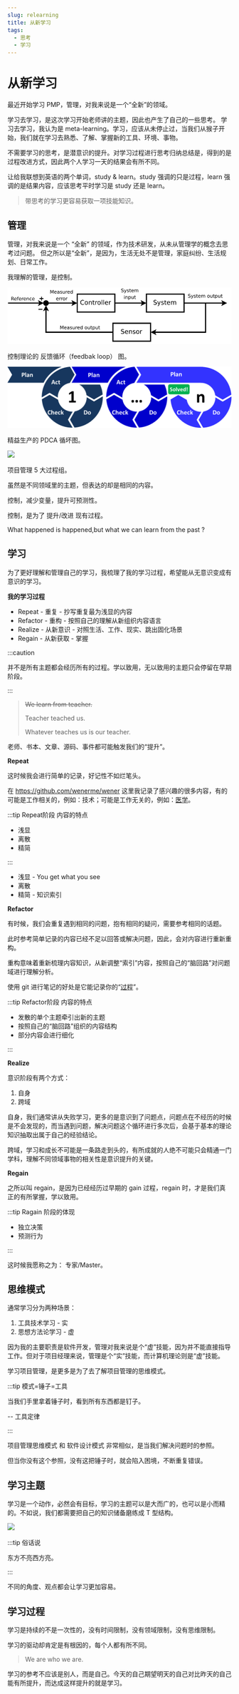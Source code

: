 ```yaml
---
slug: relearning
title: 从新学习
tags:
  - 思考
  - 学习
---
```


# 从新学习

最近开始学习 PMP，管理，对我来说是一个“全新”的领域。

<!-- more -->

学习去学习，是这次学习开始老师讲的主题，因此也产生了自己的一些思考。
学习去学习，我认为是 meta-learning。学习，应该从未停止过，当我们从猴子开始，我们就在学习去熟悉、了解、掌握新的工具、环境、事物。

不需要学习的思考，是潜意识的提升。对学习过程进行思考归纳总结是，得到的是过程改进方式，因此两个人学习一天的结果会有所不同。

让给我联想到英语的两个单词，study & learn。study 强调的只是过程，learn 强调的是结果内容，应该思考平时学习是 study 还是 learn。

> 带思考的学习更容易获取一项技能知识。

## 管理

管理，对我来说是一个 “全新” 的领域，作为技术研发，从未从管理学的概念去思考过问题。
但之所以是“全新”，是因为，生活无处不是管理，家庭纠纷、生活规划、日常工作。

我理解的管理，是控制。

![](./feedback-loop.svg)

控制理论的 反馈循环（feedbak loop） 图。

![](./PDCA-Multi-Loop.png)

精益生产的 PDCA 循坏图。

![](https://kroki.io/plantuml/svg/eNpljrFKBDEQhvt5iqkF5fZQ7AQtfAGvOyxCdm43bDIJySyH1hYqIip2VlZrp5Wlb7PnPYZ7rhwBq498f_iS1BgOKiqHzrPXdfSOUGJLkLZLVNwkCjidZLIMBouD3KgY_XJWG90wpYSTvcNsDEo3qqKZEUvH1lTsiAUtLSS71CbSKtGJjyXFvLSfP0wL1Vo59Sxn5pKwmOZfJS2KK_uvUQDUpiQkF-RiaCQdTRDjGWC-c467R9g_vPe3bwh_HMy6u-qvn2DERqxuuvXrHYz4Fc-f_ccXjNiIoQXbfTh_vzyu7jsYkTV_AJjNmHw=)

项目管理 5 大过程组。

虽然是不同领域里的主题，但表达的却是相同的内容。

控制，减少变量，提升可预测性。

控制，是为了 提升/改进 现有过程。

What happened is happened,but what we can learn from the past ?

## 学习

为了更好理解和管理自己的学习，我梳理了我的学习过程，希望能从无意识变成有意识的学习。

**我的学习过程**

- Repeat - 重复 - 抄写重复最为浅显的内容
- Refactor - 重构 - 按照自己的理解从新组织内容语言
- Realize - 从新意识 - 对照生活、工作、现实、跳出固化场景
- Regain - 从新获取 - 掌握

:::caution

并不是所有主题都会经历所有的过程。学以致用，无以致用的主题只会停留在早期阶段。

:::

> ~~We learn from teacher.~~
>
> Teacher teached us.
>
> Whatever teaches us is our teacher.

老师、书本、文章、源码、事件都可能触发我们的“提升”。

**Repeat**

这时候我会进行简单的记录，好记性不如烂笔头。

在 https://github.com/wenerme/wener 这里我记录了感兴趣的很多内容，有的可能是工作相关的，例如：技术；可能是工作无关的，例如：[医学]。

:::tip Repeat阶段 内容的特点

- 浅显
- 离散
- 精简

:::

- 浅显 - You get what you see
- 离散
- 精简 - 知识索引


[医学]: https://github.com/wenerme/wener/blob/958471ae9d9e2399e3c901f68380cea3c3154e82/notes/healthcare/disease/rheumatoid-arthritis.md

**Refactor**

有时候，我们会重复遇到相同的问题，抱有相同的疑问，需要参考相同的话题。

此时参考简单记录的内容已经不足以回答或解决问题，因此，会对内容进行重新重构。

重构意味着重新梳理内容知识，从新调整“索引”内容，按照自己的“脑回路”对问题域进行理解分析。

使用 git 进行笔记的好处是它能记录你的“[过程]”。

[过程]: https://github.com/wenerme/wener/commits/master/notes/devops/kubernetes

:::tip Refactor阶段 内容的特点

- 发散的单个主题牵引出新的主题
- 按照自己的“脑回路”组织的内容结构
- 部分内容会进行细化

:::

**Realize**

意识阶段有两个方式：

1. 自身
2. 跨域

自身，我们通常讲从失败学习，更多的是意识到了问题点，问题点在不经历的时候是不会发现的，而当遇到问题，解决问题这个循环进行多次后，会基于基本的理论知识抽取出属于自己的经验结论。

跨域，学习和成长不可能是一条路走到头的，有所成就的人绝不可能只会精通一门学科，理解不同领域事物的相关性是意识提升的关键。

**Regain**

之所以叫 regain，是因为已经经历过早期的 gain 过程，regain 时，才是我们真正的有所掌握，学以致用。

:::tip Ragain 阶段的体现

- 独立决策
- 预测行为

:::

这时候我愿称之为： 专家/Master。

## 思维模式

通常学习分为两种场景：

1. 工具技术学习 - 实
2. 思想方法论学习 - 虚

因为我的主要职责是软件开发，管理对我来说是个“虚”技能，因为并不能直接指导工作。但对于项目经理来说，管理是个“实”技能，而计算机理论则是“虚”技能。

学习项目管理，是更多是为了去了解项目管理的思维模式。

:::tip 模式=锤子=工具

当我们手里拿着锤子时，看到所有东西都是钉子。

-- 工具定律

:::

<!-- 马斯洛的锤子 《科学的心理学》 -->

项目管理思维模式 和 软件设计模式 非常相似，是当我们解决问题时的参照。

但当你没有这个参照，没有这把锤子时，就会陷入困境，不断重复错误。

## 学习主题

学习是一个动作，必然会有目标，学习的主题可以是大而广的，也可以是小而精的。不如说，我们都需要把自己的知识储备磨练成 T 型结构。

![](https://kroki.io/excalidraw/svg/eNrdls1u20YQgN-Fvars_v_opjiOrdR1XNiFHRhCsRbX0tYUSZArWbLha1-gt158aq-9Bn2eBO1jdEjqD6LSCE7ToNVJuzucmZ35dmbuAz_LbNAO7LRvYhfl5varfuyyq9TkUdAKbGxHNvFF0L68D1wEgpHz12PHJ53vh_34ZO-wc6WPLEjO9Zg8T29hOQ3anLOQaa6YFkhTyVvBLGgTqUItNWEKMaHKzVsX-WHQpoiGCsEJoYIShQkcDa0bDH3QRq3AJIPYVv8Kn6c3di-N0xzsfYGqH1i8Mv2bQZ6Ok2hx5nOTFJnJ4QJwfu3i-NTPSi3B0PSH47x0u9Z2XvuAF-uFXJFCTEAK1A6GiS0gDqQVpJnpOw-XwQj8KW1m3agMUW_5_dDkWS0fVC6VlqyF-GGhicYaSdkKJjYvXJrApkLL1XGa9ME01lxIwjQCn1zxHPLgy8-vTVxYuGupc3-Zm2Qcx61gnEXG1zao1gzCzwUGM1nq6gxeohbqtS63RBr1wPXYFH4vHY2cBy0n5UcLzYU3uX_mksglg8WeTaKNnUqqU-Z_aE20Jre2N-fjoTWniT4zL7_pdvvadrPvzu72z05u7iZbaRKahUhLjISmlGuq5jjhUDHKGFOEEbwOFFrxg7UOBUMIM8FAuhT63_BEFZacKoHXeUKswRMwQSBOVD6dJ64gCU2eUKsR38-A0wYxy1gQQTdjobAC8un2p1Vh-e3gIp3-wPeywy_ZgZrI8-TV-etPmPMVjSXpgoZCIiwEwlyQRd1EALrEVDKOscT66eA234cUIYFSQTRFYAee06pacQK1iiu9O5cbLJXCDZKkqI3sBMIHQNoNkW3YNq7d6_0dSZThxqvCAiGOSJmO96BEOjOD2aE9OPdndpQM85sL--LfQkkSHjJCOBNQISRWi6JJQoyZBJoo01J8PErQ5zEUIQRcKokEdJ4VXJqEEjiWUBkg9YirBVyEUwzWMf5n2YJGoOjnZmtLQBpxqGmrIJnuvT5Jzgf7t9PJeEzNy4wd6_6qDXo79XUXlEKHME5xiYnSaFkcOA5hsFJI8XrQmuelbAqLNBD1X256Rfl_1fQY3JYiCO1602OqOURRSaki8ulNT2ClNSiuUtAO_nj85c_ffnz3-FjGIk38qbsDOwTVqxdm5OJZFYJSvhO7ATgWxPba14XEO5iyF9s-zaqIFzZ2SakFPuuDFgOrvLtELs3dwCUmPtv0YK1WzQFZlSrRLFUUmrMQMD29t1SZztHR9CLqjM5y__zg9PTV19fj409fqhi8C0KV0gpRxYSumyCDIVXCoCewxgxIr0CnWoUw6Smp64L28V1w84nMAQPLBPoww7ujuUNtEgQjincgB9S-ffPT2zc_v_v91wYjO6P1YZhWRh56VZ4teH7_8PAXflh1kw==)

:::tip 俗话说

东方不亮西方亮。

:::

不同的角度、观点都会让学习更加容易。

## 学习过程

学习是持续的不是一次性的，没有时间限制，没有领域限制，没有思维限制。

学习的驱动却肯定是有根因的，每个人都有所不同。

> We are who we are.

学习的参考不应该是别人，而是自己。今天的自己期望明天的自己对比昨天的自己能有所提升，而达成这样提升的就是学习。
